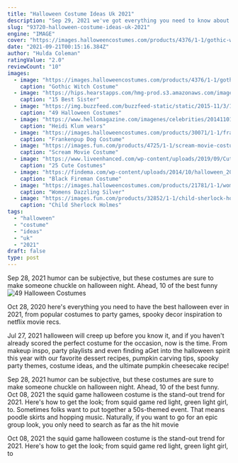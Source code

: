 ```yaml
---
title: "Halloween Costume Ideas Uk 2021"
description: "Sep 29, 2021 we've got everything you need to know about making your own poison ivy costume this halloween, from clothing hacks to makeup essentials. If you don't fancy going for a harley quinn"
slug: "93720-halloween-costume-ideas-uk-2021"
engine: "IMAGE"
cover: "https://images.halloweencostumes.com/products/4376/1-1/gothic-witch-costume.jpg"
date: "2021-09-21T00:15:16.384Z"
author: "Hulda Coleman"
ratingValue: "2.0"
reviewCount: "10"
images:
  - image: "https://images.halloweencostumes.com/products/4376/1-1/gothic-witch-costume.jpg"
    caption: "Gothic Witch Costume"
  - image: "https://hips.hearstapps.com/hmg-prod.s3.amazonaws.com/images/the-flinstones-sister-costume-1598022473.jpg?crop=1.00xw:0.337xh;0,0.286xh&resize=1200:*"
    caption: "15 Best Sister"
  - image: "https://img.buzzfeed.com/buzzfeed-static/static/2015-11/3/14/campaign_images/webdr08/49-halloween-costumes-all-book-lovers-will-apprec-2-2901-1446579971-0_dblbig.jpg"
    caption: "49 Halloween Costumes"
  - image: "https://www.hellomagazine.com/imagenes/celebrities/2014110121681/heidi-klum-halloween-costume-2014/0-114-573/daisy lowe--a.jpg"
    caption: "Heidi Klum wears"
  - image: "https://images.halloweencostumes.com/products/30071/1-1/frankenpup-dog-costume.jpg"
    caption: "Frankenpup Dog Costume"
  - image: "https://images.fun.com/products/4725/1-1/scream-movie-costume.jpg"
    caption: "Scream Movie Costume"
  - image: "https://www.liveenhanced.com/wp-content/uploads/2019/09/Cute-Costumes-28.jpeg"
    caption: "25 Cute Costumes"
  - image: "https://findema.com/wp-content/uploads/2014/10/halloween_20143443.jpg"
    caption: "Black Fireman Costume"
  - image: "https://images.halloweencostumes.com/products/21781/1-1/womens-dazzling-silver-flapper.jpg"
    caption: "Womens Dazzling Silver"
  - image: "https://images.fun.com/products/32852/1-1/child-sherlock-holmes-costume.jpg"
    caption: "Child Sherlock Holmes"
tags:
  - "halloween"
  - "costume"
  - "ideas"
  - "uk"
  - "2021"
draft: false
type: post
---
```


Sep 28, 2021 humor can be subjective, but these costumes are sure to make someone chuckle on halloween night. Ahead, 10 of the best funny
![49 Halloween Costumes](https://img.buzzfeed.com/buzzfeed-static/static/2015-11/3/14/campaign_images/webdr08/49-halloween-costumes-all-book-lovers-will-apprec-2-2901-1446579971-0_dblbig.jpg "49 Halloween Costumes")

Oct 28, 2020 here&#39;s everything you need to have the best halloween ever in 2021, from popular costumes to party games, spooky decor inspiration to netflix movie recs.
<!--inArticleAds-->

<!--galleryOne-->

Jul 27, 2021 halloween will creep up before you know it, and if you haven't already scored the perfect costume for the occasion, now is the time. From makeup inspo, party playlists and even finding aGet into the halloween spirit this year with our favorite dessert recipes, pumpkin carving tips, spooky party themes, costume ideas, and the ultimate pumpkin cheesecake recipe!
<!--inArticleAds-->

<!--galleryTwo-->

Sep 28, 2021 humor can be subjective, but these costumes are sure to make someone chuckle on halloween night. Ahead, 10 of the best funny. Oct 08, 2021 the squid game halloween costume is the stand-out trend for 2021. Here's how to get the look; from squid game red light, green light girl, to. Sometimes folks want to put together a 50s-themed event. That means poodle skirts and hopping music. Naturally, if you want to go for an epic group look, you only need to search as far as the hit movie
<!--galleryThree-->

Oct 08, 2021 the squid game halloween costume is the stand-out trend for 2021. Here's how to get the look; from squid game red light, green light girl, to